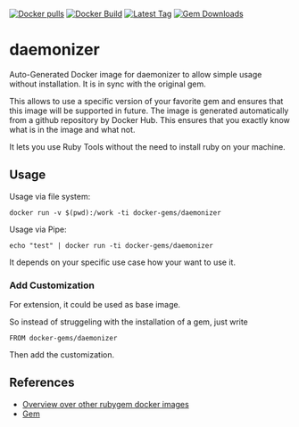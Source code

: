 [![Docker pulls](https://img.shields.io/docker/pulls/rubygem/daemonizer.svg)](https://hub.docker.com/r/rubygem/daemonizer/)
[![Docker Build](https://img.shields.io/docker/automated/rubygem/daemonizer.svg)](https://hub.docker.com/r/rubygem/daemonizer/)
[![Latest Tag](https://img.shields.io/github/tag/docker-rubygem/daemonizer.svg)](https://hub.docker.com/r/rubygem/daemonizer/)
[![Gem Downloads](https://img.shields.io/gem/dt/daemonizer.svg)](https://rubygems.org/gems/daemonizer/)
# daemonizer

Auto-Generated Docker image for daemonizer to allow simple usage without installation.
It is in sync with the original gem.

This allows to use a specific version of your favorite gem and ensures that this image will be supported in future.
The image is generated automatically from a github repository by Docker Hub.
This ensures that you exactly know what is in the image and what not.

It lets you use Ruby Tools without the need to install ruby on your machine.

## Usage

Usage via file system:

`docker run -v $(pwd):/work -ti docker-gems/daemonizer`

Usage via Pipe:

`echo "test" | docker run -ti docker-gems/daemonizer`

It depends on your specific use case how your want to use it.

### Add Customization

For extension, it could be used as base image.

So instead of struggeling with the installation of a gem, just write

`FROM docker-gems/daemonizer`

Then add the customization.

## References

 - [Overview over other rubygem docker images](https://github.com/thinkbot/docker-rubygem)
 - [Gem](https://rubygems.org/gems/daemonizer/)
